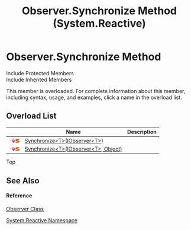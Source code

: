 ﻿---
title: Observer.Synchronize Method  (System.Reactive)
TOCTitle: Synchronize Method
ms:assetid: Overload:System.Reactive.Observer.Synchronize
ms:mtpsurl: https://msdn.microsoft.com/en-us/library/system.reactive.observer.synchronize(v=VS.103)
ms:contentKeyID: 36069781
ms.date: 06/28/2011
mtps_version: v=VS.103
f1_keywords:
- System.Reactive.Observer.Synchronize
- System.Reactive.Observer.Synchronize``1
dev_langs:
- CSharp
- JScript
- VB
- FSharp
---

# Observer.Synchronize Method

Include Protected Members  
Include Inherited Members  

This member is overloaded. For complete information about this member, including syntax, usage, and examples, click a name in the overload list.

## Overload List

<table>
<thead>
<tr class="header">
<th> </th>
<th>Name</th>
<th>Description</th>
</tr>
</thead>
<tbody>
<tr class="odd">
<td><img src="images\Hh303103.pubmethod(en-us,VS.103).gif" title="Public method" alt="Public method" /><img src="images\Hh244319.static(en-us,VS.103).gif" title="Static member" alt="Static member" /></td>
<td><a href="https://msdn.microsoft.com/en-us/library/m:system.reactive.observer.synchronize%60%601(system.iobserver%7b%60%600%7d)(v=VS.103)">Synchronize&lt;T&gt;(IObserver&lt;T&gt;)</a></td>
<td></td>
</tr>
<tr class="even">
<td><img src="images\Hh303103.pubmethod(en-us,VS.103).gif" title="Public method" alt="Public method" /><img src="images\Hh244319.static(en-us,VS.103).gif" title="Static member" alt="Static member" /></td>
<td><a href="https://msdn.microsoft.com/en-us/library/m:system.reactive.observer.synchronize%60%601(system.iobserver%7b%60%600%7d%2csystem.object)(v=VS.103)">Synchronize&lt;T&gt;(IObserver&lt;T&gt;, Object)</a></td>
<td></td>
</tr>
</tbody>
</table>

Top

## See Also

#### Reference

[Observer Class](hh229899\(v=vs.103\).md)

[System.Reactive Namespace](hh229356\(v=vs.103\).md)

